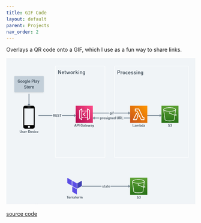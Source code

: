 ```yaml
---
title: GIF Code
layout: default
parent: Projects
nav_order: 2
---
```


Overlays a QR code onto a GIF, which I use as a fun way to share links.

<img src="../assets/images/gif_code00.png"></img>

[source code]

[source code]: https://github.com/Nick-Sullivan/gif-code
